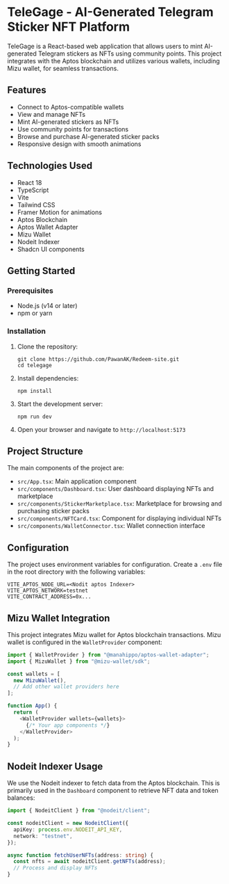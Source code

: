 # TeleGage - AI-Generated Telegram Sticker NFT Platform

TeleGage is a React-based web application that allows users to mint AI-generated Telegram stickers as NFTs using community points. This project integrates with the Aptos blockchain and utilizes various wallets, including Mizu wallet, for seamless transactions.

## Features

- Connect to Aptos-compatible wallets
- View and manage NFTs
- Mint AI-generated stickers as NFTs
- Use community points for transactions
- Browse and purchase AI-generated sticker packs
- Responsive design with smooth animations

## Technologies Used

- React 18
- TypeScript
- Vite
- Tailwind CSS
- Framer Motion for animations
- Aptos Blockchain
- Aptos Wallet Adapter
- Mizu Wallet
- Nodeit Indexer
- Shadcn UI components

## Getting Started

### Prerequisites

- Node.js (v14 or later)
- npm or yarn

### Installation

1. Clone the repository:

   ```
   git clone https://github.com/PawanAK/Redeem-site.git
   cd telegage
   ```

2. Install dependencies:

   ```
   npm install
   ```

3. Start the development server:

   ```
   npm run dev
   ```

4. Open your browser and navigate to `http://localhost:5173`

## Project Structure

The main components of the project are:

- `src/App.tsx`: Main application component
- `src/components/Dashboard.tsx`: User dashboard displaying NFTs and marketplace
- `src/components/StickerMarketplace.tsx`: Marketplace for browsing and purchasing sticker packs
- `src/components/NFTCard.tsx`: Component for displaying individual NFTs
- `src/components/WalletConnector.tsx`: Wallet connection interface

## Configuration

The project uses environment variables for configuration. Create a `.env` file in the root directory with the following variables:

```
VITE_APTOS_NODE_URL=<Nodit aptos Indexer>
VITE_APTOS_NETWORK=testnet
VITE_CONTRACT_ADDRESS=0x...
```

## Mizu Wallet Integration

This project integrates Mizu wallet for Aptos blockchain transactions. Mizu wallet is configured in the `WalletProvider` component:

```typescript
import { WalletProvider } from "@manahippo/aptos-wallet-adapter";
import { MizuWallet } from "@mizu-wallet/sdk";

const wallets = [
  new MizuWallet(),
  // Add other wallet providers here
];

function App() {
  return (
    <WalletProvider wallets={wallets}>
      {/* Your app components */}
    </WalletProvider>
  );
}
```

## Nodeit Indexer Usage

We use the Nodeit indexer to fetch data from the Aptos blockchain. This is primarily used in the `Dashboard` component to retrieve NFT data and token balances:

```typescript
import { NodeitClient } from "@nodeit/client";

const nodeitClient = new NodeitClient({
  apiKey: process.env.NODEIT_API_KEY,
  network: "testnet",
});

async function fetchUserNFTs(address: string) {
  const nfts = await nodeitClient.getNFTs(address);
  // Process and display NFTs
}
```

